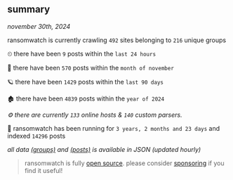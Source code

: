 
## summary
_november 30th, 2024_

ransomwatch is currently crawling `492` sites belonging to `216` unique groups

⏲ there have been `9` posts within the `last 24 hours`

🦈 there have been `570` posts within the `month of november`

🪐 there have been `1429` posts within the `last 90 days`

🏚 there have been `4839` posts within the `year of 2024`

_⚙️ there are currently `133` online hosts & `140` custom parsers._

🦕 ransomwatch has been running for `3 years, 2 months and 23 days` and indexed `14296` posts

_all data  [(groups)](http://ransomwhat.telemetry.ltd/groups) and [(posts)](http://ransomwhat.telemetry.ltd/posts) is available in JSON (updated hourly)_

> ransomwatch is fully [open source](https://github.com/joshhighet/ransomwatch#ransomwatch--). please consider [sponsoring](https://github.com/sponsors/joshhighet) if you find it useful!
